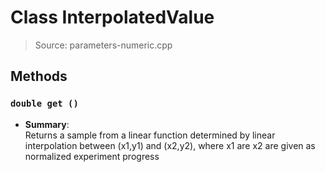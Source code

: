 # Class InterpolatedValue
> Source: parameters-numeric.cpp
## Methods
### ``double get ()``
* **Summary**:  
  Returns a sample from a linear function determined by linear interpolation between (x1,y1) and (x2,y2), where x1 are x2 are given as normalized experiment progress  
